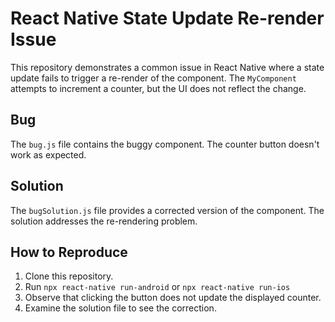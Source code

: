 # React Native State Update Re-render Issue

This repository demonstrates a common issue in React Native where a state update fails to trigger a re-render of the component.  The `MyComponent` attempts to increment a counter, but the UI does not reflect the change.

## Bug

The `bug.js` file contains the buggy component. The counter button doesn't work as expected.

## Solution

The `bugSolution.js` file provides a corrected version of the component.  The solution addresses the re-rendering problem.

## How to Reproduce

1. Clone this repository.
2. Run `npx react-native run-android` or `npx react-native run-ios`
3. Observe that clicking the button does not update the displayed counter.
4. Examine the solution file to see the correction. 